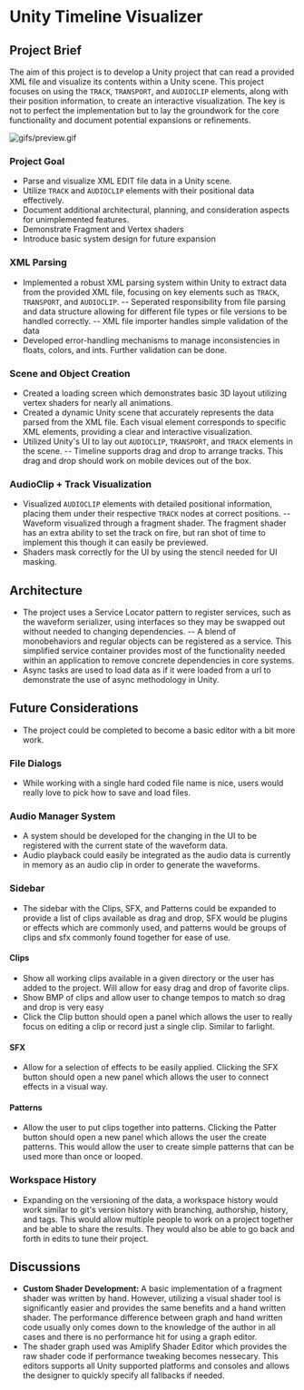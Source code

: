 # Unity Timeline Visualizer 

## Project Brief
The aim of this project is to develop a Unity project that can read a provided XML file and visualize its contents within a Unity scene. This project focuses on using the `TRACK`, `TRANSPORT`, and `AUDIOCLIP` elements, along with their position information, to create an interactive visualization. The key is not to perfect the implementation but to lay the groundwork for the core functionality and document potential expansions or refinements.

![gifs/preview.gif](gifs/preview.gif)

### Project Goal
- Parse and visualize XML EDIT file data in a Unity scene.
- Utilize `TRACK` and `AUDIOCLIP` elements with their positional data effectively.
- Document additional architectural, planning, and consideration aspects for unimplemented features.
- Demonstrate Fragment and Vertex shaders
- Introduce basic system design for future expansion

### XML Parsing
- Implemented a robust XML parsing system within Unity to extract data from the provided XML file, focusing on key elements such as `TRACK`, `TRANSPORT`, and `AUDIOCLIP`.
-- Seperated responsibility from file parsing and data structure allowing for different file types or file versions to be handled correctly.
-- XML file importer handles simple validation of the data
- Developed error-handling mechanisms to manage inconsistencies in floats, colors, and ints. Further validation can be done. 

### Scene and Object Creation
- Created a loading screen which demonstrates basic 3D layout utilizing vertex shaders for nearly all animations. 
- Created a dynamic Unity scene that accurately represents the data parsed from the XML file. Each visual element corresponds to specific XML elements, providing a clear and interactive visualization.
- Utilized Unity's UI to lay out `AUDIOCLIP`, `TRANSPORT`, and `TRACK` elements in the scene.
-- Timeline supports drag and drop to arrange tracks. This drag and drop should work on mobile devices out of the box. 

### AudioClip + Track Visualization
- Visualized `AUDIOCLIP` elements with detailed positional information, placing them under their respective `TRACK` nodes at correct positions.
-- Waveform visualized through a fragment shader. The fragment shader has an extra ability to set the track on fire, but ran shot of time to implement this though it can easily be previewed. 
- Shaders mask correctly for the UI by using the stencil needed for UI masking. 

## Architecture
- The project uses a Service Locator pattern to register services, such as the waveform serializer, using interfaces so they may be swapped out without needed to changing dependencies. 
-- A blend of monobehaviors and regular objects can be registered as a service. This simplified service container provides most of the functionality needed within an application to remove concrete dependencies in core systems. 
- Async tasks are used to load data as if it were loaded from a url to demonstrate the use of async methodology in Unity. 

## Future Considerations
- The project could be completed to become a basic editor with a bit more work.
### File Dialogs
- While working with a single hard coded file name is nice, users would really love to pick how to save and load files.
### Audio Manager System
- A system should be developed for the changing in the UI to be registered with the current state of the waveform data. 
- Audio playback could easily be integrated as the audio data is currently in memory as an audio clip in order to generate the waveforms. 
### Sidebar
- The sidebar with the Clips, SFX, and Patterns could be expanded to provide a list of clips available as drag and drop, SFX would be plugins or effects which are commonly used, and patterns would be groups of clips and sfx commonly found together for ease of use.
#### Clips
- Show all working clips available in a given directory or the user has added to the project. Will allow for easy drag and drop of favorite clips.
- Show BMP of clips and allow user to change tempos to match so drag and drop is very easy
- Click the Clip button should open a panel which allows the user to really focus on editing a clip or record just a single clip. Similar to farlight. 
#### SFX 
- Allow for a selection of effects to be easily applied. Clicking the SFX button should open a new panel which allows the user to connect effects in a visual way. 
#### Patterns
- Allow the user to put clips together into patterns. Clicking the Patter button should open a new panel which allows the user the create patterns. This would allow the user to create simple patterns that can be used more than once or looped.

### Workspace History
- Expanding on the versioning of the data, a workspace history would work similar to git's version history with branching, authorship, history, and tags. This would allow multiple people to work on a project together and be able to share the results. They would also be able to go back and forth in edits to tune their project. 

## Discussions
- **Custom Shader Development:** A basic implementation of a fragment shader was written by hand. However, utilizing a visual shader tool is significantly easier and provides the same benefits and a hand written shader. The performance difference between graph and hand written code usually only comes down to the knowledge of the author in all cases and there is no performance hit for using a graph editor. 
- The shader graph used was Amiplify Shader Editor which provides the raw shader code if performance tweaking becomes nessecary. This editors supports all Unity supported platforms and consoles and allows the designer to quickly specify all fallbacks if needed. 
